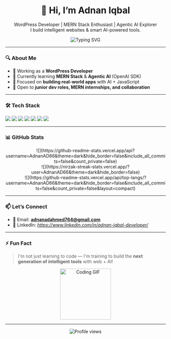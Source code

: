 <h1 align="center">👋 Hi, I’m Adnan Iqbal</h1>

<p align="center">
   WordPress Developer | MERN Stack Enthusiast | Agentic AI Explorer<br/>
   I build intelligent websites & smart AI-powered tools.<br/>
</p>

<p align="center">
  <img src="https://readme-typing-svg.herokuapp.com?font=Fira+Code&weight=500&size=22&pause=1000&color=36BCF7&center=true&vCenter=true&width=440&lines=Web+Developer+%F0%9F%92%BB;Learning+Agentic+AI+%F0%9F%A4%96;Lover+of+Clean+Code+%E2%9C%94%EF%B8%8F;MERN+Stack+%2B+WordPress+%E2%9C%8C%EF%B8%8F" alt="Typing SVG" />
</p>

---

### 🔍 About Me

- 🔧 Working as a **WordPress Developer**
- 🌱 Currently learning **MERN Stack** & **Agentic AI** (OpenAI SDK)
- 🎯 Focused on **building real-world apps** with AI + JavaScript
- 🤝 Open to **junior dev roles, MERN internships, and collaboration**

---

### 🛠️ Tech Stack

<p align="left">
  <img src="https://img.shields.io/badge/WordPress-21759B?style=for-the-badge&logo=wordpress&logoColor=white"/>
  <img src="https://img.shields.io/badge/HTML5-E34F26?style=for-the-badge&logo=html5&logoColor=white"/>
  <img src="https://img.shields.io/badge/CSS3-1572B6?style=for-the-badge&logo=css3&logoColor=white"/>
  <img src="https://img.shields.io/badge/JavaScript-F7DF1E?style=for-the-badge&logo=javascript&logoColor=black"/>
  <img src="https://img.shields.io/badge/React-20232A?style=for-the-badge&logo=react&logoColor=61DAFB"/>
  <img src="https://img.shields.io/badge/Node.js-339933?style=for-the-badge&logo=nodedotjs&logoColor=white"/>
  <img src="https://img.shields.io/badge/MongoDB-4EA94B?style=for-the-badge&logo=mongodb&logoColor=white"/>
</p>

---

### 📊 GitHub Stats

<p align="center">
  ![](https://github-readme-stats.vercel.app/api?username=AdnanAD66&theme=dark&hide_border=false&include_all_commits=false&count_private=false)<br/>
  ![](https://nirzak-streak-stats.vercel.app/?user=AdnanAD66&theme=dark&hide_border=false)<br/>
  ![](https://github-readme-stats.vercel.app/api/top-langs/?username=AdnanAD66&theme=dark&hide_border=false&include_all_commits=false&count_private=false&layout=compact)
</p>

---

### 📫 Let’s Connect

- 📧 Email: **adnanadahmed764@gmail.com**    
- 💼 LinkedIn: *https://www.linkedin.com/in/adnan-iqbal-developer/*

---

### ⚡ Fun Fact
> I'm not just learning to code — I'm training to build the **next generation of intelligent tools** with web + AI!

<p align="center">
  <img src="https://media.giphy.com/media/qgQUggAC3Pfv687qPC/giphy.gif" height="160" alt="Coding GIF" />
</p>

---

<p align="center">
  <img src="https://komarev.com/ghpvc/?username=AdnanAD66&style=flat-square&color=blue" alt="Profile views" />
</p>

<!---
AdnanAD66/AdnanAD66 is a ✨ special ✨ repository because its `README.md` appears on your GitHub profile.
This is your space to tell the world who you are.
--->
